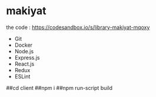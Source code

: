# makiyat
the code : https://codesandbox.io/s/library-makiyat-mqoxy
- Git
- Docker
- Node.js
- Express.js
- React.js
- Redux
- ESLint

##cd client
##npm i
##npm run-script build
